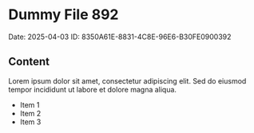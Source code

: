 # Dummy File 892

Date: 2025-04-03
ID: 8350A61E-8831-4C8E-96E6-B30FE0900392

## Content

Lorem ipsum dolor sit amet, consectetur adipiscing elit.
Sed do eiusmod tempor incididunt ut labore et dolore magna aliqua.

* Item 1
* Item 2
* Item 3
